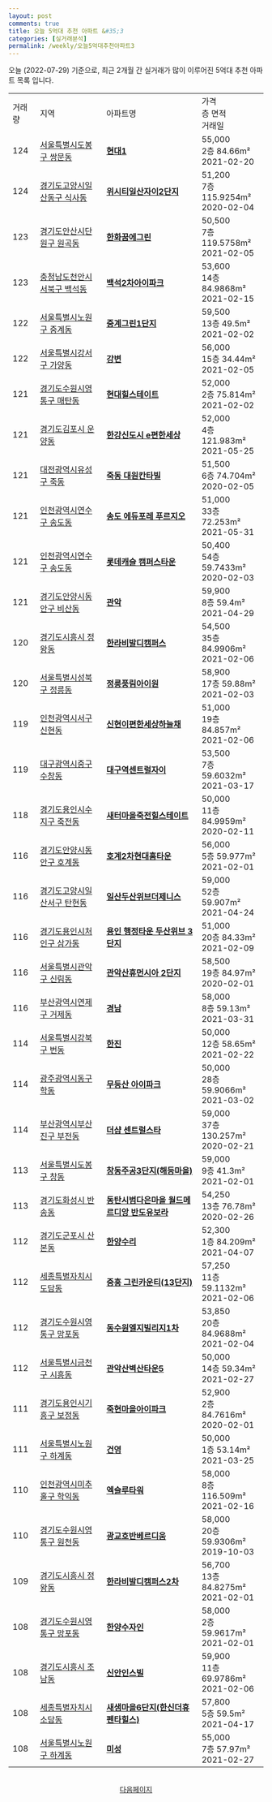 ```yaml
---
layout: post
comments: true
title: 오늘 5억대 추천 아파트 &#35;3
categories: [실거래분석]
permalink: /weekly/오늘5억대추천아파트3
---
```


오늘 (2022-07-29) 기준으로, 최근 2개월 간 실거래가 많이 이루어진 5억대 추천 아파트 목록 입니다.

<table class="sortable">
  <tr>
    <td>거래량</td>
    <td>지역</td>
    <td>아파트명</td>
    <td>가격<br>층 면적<br>거래일</td>
  </tr>

  <tr class="item">
    <td>124</td>
    <td><a href="/apt/서울특별시도봉구쌍문동">서울특별시도봉구 쌍문동</a></td>
    <td style="font-weight: bold;"><a href="/apt/서울특별시도봉구쌍문동현대1">현대1</a></td>
    <td>55,000<br>2층  84.66m²<br>2021-02-20</td>
  </tr>

  <tr class="item">
    <td>124</td>
    <td><a href="/apt/경기도고양시일산동구식사동">경기도고양시일산동구 식사동</a></td>
    <td style="font-weight: bold;"><a href="/apt/경기도고양시일산동구식사동위시티일산자이2단지">위시티일산자이2단지</a></td>
    <td>51,200<br>7층  115.9254m²<br>2020-02-04</td>
  </tr>

  <tr class="item">
    <td>123</td>
    <td><a href="/apt/경기도안산시단원구원곡동">경기도안산시단원구 원곡동</a></td>
    <td style="font-weight: bold;"><a href="/apt/경기도안산시단원구원곡동한화꿈에그린">한화꿈에그린</a></td>
    <td>50,500<br>7층  119.5758m²<br>2021-02-05</td>
  </tr>

  <tr class="item">
    <td>123</td>
    <td><a href="/apt/충청남도천안시서북구백석동">충청남도천안시서북구 백석동</a></td>
    <td style="font-weight: bold;"><a href="/apt/충청남도천안시서북구백석동백석2차아이파크">백석2차아이파크</a></td>
    <td>53,600<br>14층  84.9868m²<br>2021-02-15</td>
  </tr>

  <tr class="item">
    <td>122</td>
    <td><a href="/apt/서울특별시노원구중계동">서울특별시노원구 중계동</a></td>
    <td style="font-weight: bold;"><a href="/apt/서울특별시노원구중계동중계그린1단지">중계그린1단지</a></td>
    <td>59,500<br>13층  49.5m²<br>2021-02-02</td>
  </tr>

  <tr class="item">
    <td>122</td>
    <td><a href="/apt/서울특별시강서구가양동">서울특별시강서구 가양동</a></td>
    <td style="font-weight: bold;"><a href="/apt/서울특별시강서구가양동강변">강변</a></td>
    <td>56,000<br>15층  34.44m²<br>2021-02-05</td>
  </tr>

  <tr class="item">
    <td>121</td>
    <td><a href="/apt/경기도수원시영통구매탄동">경기도수원시영통구 매탄동</a></td>
    <td style="font-weight: bold;"><a href="/apt/경기도수원시영통구매탄동현대힐스테이트">현대힐스테이트</a></td>
    <td>52,000<br>2층  75.814m²<br>2021-02-02</td>
  </tr>

  <tr class="item">
    <td>121</td>
    <td><a href="/apt/경기도김포시운양동">경기도김포시 운양동</a></td>
    <td style="font-weight: bold;"><a href="/apt/경기도김포시운양동한강신도시e편한세상">한강신도시 e편한세상</a></td>
    <td>52,000<br>4층  121.983m²<br>2021-05-25</td>
  </tr>

  <tr class="item">
    <td>121</td>
    <td><a href="/apt/대전광역시유성구죽동">대전광역시유성구 죽동</a></td>
    <td style="font-weight: bold;"><a href="/apt/대전광역시유성구죽동죽동대원칸타빌">죽동 대원칸타빌</a></td>
    <td>51,500<br>6층  74.704m²<br>2020-02-05</td>
  </tr>

  <tr class="item">
    <td>121</td>
    <td><a href="/apt/인천광역시연수구송도동">인천광역시연수구 송도동</a></td>
    <td style="font-weight: bold;"><a href="/apt/인천광역시연수구송도동송도에듀포레푸르지오">송도 에듀포레 푸르지오</a></td>
    <td>51,000<br>33층  72.253m²<br>2021-05-31</td>
  </tr>

  <tr class="item">
    <td>121</td>
    <td><a href="/apt/인천광역시연수구송도동">인천광역시연수구 송도동</a></td>
    <td style="font-weight: bold;"><a href="/apt/인천광역시연수구송도동롯데캐슬캠퍼스타운">롯데캐슬 캠퍼스타운</a></td>
    <td>50,400<br>54층  59.7433m²<br>2020-02-03</td>
  </tr>

  <tr class="item">
    <td>121</td>
    <td><a href="/apt/경기도안양시동안구비산동">경기도안양시동안구 비산동</a></td>
    <td style="font-weight: bold;"><a href="/apt/경기도안양시동안구비산동관악">관악</a></td>
    <td>59,900<br>8층  59.4m²<br>2021-04-29</td>
  </tr>

  <tr class="item">
    <td>120</td>
    <td><a href="/apt/경기도시흥시정왕동">경기도시흥시 정왕동</a></td>
    <td style="font-weight: bold;"><a href="/apt/경기도시흥시정왕동한라비발디캠퍼스">한라비발디캠퍼스</a></td>
    <td>54,500<br>35층  84.9906m²<br>2021-02-06</td>
  </tr>

  <tr class="item">
    <td>120</td>
    <td><a href="/apt/서울특별시성북구정릉동">서울특별시성북구 정릉동</a></td>
    <td style="font-weight: bold;"><a href="/apt/서울특별시성북구정릉동정릉풍림아이원">정릉풍림아이원</a></td>
    <td>58,900<br>17층  59.88m²<br>2021-02-03</td>
  </tr>

  <tr class="item">
    <td>119</td>
    <td><a href="/apt/인천광역시서구신현동">인천광역시서구 신현동</a></td>
    <td style="font-weight: bold;"><a href="/apt/인천광역시서구신현동신현이편한세상하늘채">신현이편한세상하늘채</a></td>
    <td>51,000<br>19층  84.857m²<br>2021-02-06</td>
  </tr>

  <tr class="item">
    <td>119</td>
    <td><a href="/apt/대구광역시중구수창동">대구광역시중구 수창동</a></td>
    <td style="font-weight: bold;"><a href="/apt/대구광역시중구수창동대구역센트럴자이">대구역센트럴자이</a></td>
    <td>53,500<br>7층  59.6032m²<br>2021-03-17</td>
  </tr>

  <tr class="item">
    <td>118</td>
    <td><a href="/apt/경기도용인시수지구죽전동">경기도용인시수지구 죽전동</a></td>
    <td style="font-weight: bold;"><a href="/apt/경기도용인시수지구죽전동새터마을죽전힐스테이트">새터마을죽전힐스테이트</a></td>
    <td>50,000<br>11층  84.9959m²<br>2020-02-11</td>
  </tr>

  <tr class="item">
    <td>116</td>
    <td><a href="/apt/경기도안양시동안구호계동">경기도안양시동안구 호계동</a></td>
    <td style="font-weight: bold;"><a href="/apt/경기도안양시동안구호계동호계2차현대홈타운">호계2차현대홈타운</a></td>
    <td>56,000<br>5층  59.977m²<br>2021-02-01</td>
  </tr>

  <tr class="item">
    <td>116</td>
    <td><a href="/apt/경기도고양시일산서구탄현동">경기도고양시일산서구 탄현동</a></td>
    <td style="font-weight: bold;"><a href="/apt/경기도고양시일산서구탄현동일산두산위브더제니스">일산두산위브더제니스</a></td>
    <td>59,000<br>52층  59.907m²<br>2021-04-24</td>
  </tr>

  <tr class="item">
    <td>116</td>
    <td><a href="/apt/경기도용인시처인구삼가동">경기도용인시처인구 삼가동</a></td>
    <td style="font-weight: bold;"><a href="/apt/경기도용인시처인구삼가동용인행정타운두산위브3단지">용인 행정타운 두산위브 3단지</a></td>
    <td>51,000<br>20층  84.33m²<br>2021-02-09</td>
  </tr>

  <tr class="item">
    <td>116</td>
    <td><a href="/apt/서울특별시관악구신림동">서울특별시관악구 신림동</a></td>
    <td style="font-weight: bold;"><a href="/apt/서울특별시관악구신림동관악산휴먼시아2단지">관악산휴먼시아 2단지</a></td>
    <td>58,500<br>19층  84.97m²<br>2020-02-01</td>
  </tr>

  <tr class="item">
    <td>116</td>
    <td><a href="/apt/부산광역시연제구거제동">부산광역시연제구 거제동</a></td>
    <td style="font-weight: bold;"><a href="/apt/부산광역시연제구거제동경남">경남</a></td>
    <td>58,000<br>8층  59.13m²<br>2021-03-31</td>
  </tr>

  <tr class="item">
    <td>114</td>
    <td><a href="/apt/서울특별시강북구번동">서울특별시강북구 번동</a></td>
    <td style="font-weight: bold;"><a href="/apt/서울특별시강북구번동한진">한진</a></td>
    <td>50,000<br>12층  58.65m²<br>2021-02-22</td>
  </tr>

  <tr class="item">
    <td>114</td>
    <td><a href="/apt/광주광역시동구학동">광주광역시동구 학동</a></td>
    <td style="font-weight: bold;"><a href="/apt/광주광역시동구학동무등산아이파크">무등산 아이파크</a></td>
    <td>50,000<br>28층  59.9066m²<br>2021-03-02</td>
  </tr>

  <tr class="item">
    <td>114</td>
    <td><a href="/apt/부산광역시부산진구부전동">부산광역시부산진구 부전동</a></td>
    <td style="font-weight: bold;"><a href="/apt/부산광역시부산진구부전동더샵센트럴스타">더샵 센트럴스타</a></td>
    <td>59,000<br>37층  130.257m²<br>2020-02-21</td>
  </tr>

  <tr class="item">
    <td>113</td>
    <td><a href="/apt/서울특별시도봉구창동">서울특별시도봉구 창동</a></td>
    <td style="font-weight: bold;"><a href="/apt/서울특별시도봉구창동창동주공3단지(해등마을)">창동주공3단지(해등마을)</a></td>
    <td>59,000<br>9층  41.3m²<br>2021-02-01</td>
  </tr>

  <tr class="item">
    <td>113</td>
    <td><a href="/apt/경기도화성시반송동">경기도화성시 반송동</a></td>
    <td style="font-weight: bold;"><a href="/apt/경기도화성시반송동동탄시범다은마을월드메르디앙반도유보라">동탄시범다은마을 월드메르디앙 반도유보라</a></td>
    <td>54,250<br>13층  76.78m²<br>2020-02-26</td>
  </tr>

  <tr class="item">
    <td>112</td>
    <td><a href="/apt/경기도군포시산본동">경기도군포시 산본동</a></td>
    <td style="font-weight: bold;"><a href="/apt/경기도군포시산본동한양수리">한양수리</a></td>
    <td>52,300<br>1층  84.209m²<br>2021-04-07</td>
  </tr>

  <tr class="item">
    <td>112</td>
    <td><a href="/apt/세종특별자치시도담동">세종특별자치시 도담동</a></td>
    <td style="font-weight: bold;"><a href="/apt/세종특별자치시도담동중흥그린카운티(13단지)">중흥 그린카운티(13단지)</a></td>
    <td>57,250<br>11층  59.1132m²<br>2021-02-06</td>
  </tr>

  <tr class="item">
    <td>112</td>
    <td><a href="/apt/경기도수원시영통구망포동">경기도수원시영통구 망포동</a></td>
    <td style="font-weight: bold;"><a href="/apt/경기도수원시영통구망포동동수원엘지빌리지1차">동수원엘지빌리지1차</a></td>
    <td>53,850<br>20층  84.9688m²<br>2021-02-04</td>
  </tr>

  <tr class="item">
    <td>112</td>
    <td><a href="/apt/서울특별시금천구시흥동">서울특별시금천구 시흥동</a></td>
    <td style="font-weight: bold;"><a href="/apt/서울특별시금천구시흥동관악산벽산타운5">관악산벽산타운5</a></td>
    <td>50,000<br>14층  59.34m²<br>2021-02-27</td>
  </tr>

  <tr class="item">
    <td>111</td>
    <td><a href="/apt/경기도용인시기흥구보정동">경기도용인시기흥구 보정동</a></td>
    <td style="font-weight: bold;"><a href="/apt/경기도용인시기흥구보정동죽현마을아이파크">죽현마을아이파크</a></td>
    <td>52,900<br>2층  84.7616m²<br>2020-02-01</td>
  </tr>

  <tr class="item">
    <td>111</td>
    <td><a href="/apt/서울특별시노원구하계동">서울특별시노원구 하계동</a></td>
    <td style="font-weight: bold;"><a href="/apt/서울특별시노원구하계동건영">건영</a></td>
    <td>50,000<br>1층  53.14m²<br>2021-03-25</td>
  </tr>

  <tr class="item">
    <td>110</td>
    <td><a href="/apt/인천광역시미추홀구학익동">인천광역시미추홀구 학익동</a></td>
    <td style="font-weight: bold;"><a href="/apt/인천광역시미추홀구학익동엑슬루타워">엑슬루타워</a></td>
    <td>58,000<br>8층  116.509m²<br>2021-02-16</td>
  </tr>

  <tr class="item">
    <td>110</td>
    <td><a href="/apt/경기도수원시영통구원천동">경기도수원시영통구 원천동</a></td>
    <td style="font-weight: bold;"><a href="/apt/경기도수원시영통구원천동광교호반베르디움">광교호반베르디움</a></td>
    <td>58,000<br>20층  59.9306m²<br>2019-10-03</td>
  </tr>

  <tr class="item">
    <td>109</td>
    <td><a href="/apt/경기도시흥시정왕동">경기도시흥시 정왕동</a></td>
    <td style="font-weight: bold;"><a href="/apt/경기도시흥시정왕동한라비발디캠퍼스2차">한라비발디캠퍼스2차</a></td>
    <td>56,700<br>13층  84.8275m²<br>2021-02-01</td>
  </tr>

  <tr class="item">
    <td>108</td>
    <td><a href="/apt/경기도수원시영통구망포동">경기도수원시영통구 망포동</a></td>
    <td style="font-weight: bold;"><a href="/apt/경기도수원시영통구망포동한양수자인">한양수자인</a></td>
    <td>58,000<br>2층  59.9617m²<br>2021-02-01</td>
  </tr>

  <tr class="item">
    <td>108</td>
    <td><a href="/apt/경기도시흥시조남동">경기도시흥시 조남동</a></td>
    <td style="font-weight: bold;"><a href="/apt/경기도시흥시조남동신안인스빌">신안인스빌</a></td>
    <td>59,900<br>11층  69.9786m²<br>2021-02-06</td>
  </tr>

  <tr class="item">
    <td>108</td>
    <td><a href="/apt/세종특별자치시소담동">세종특별자치시 소담동</a></td>
    <td style="font-weight: bold;"><a href="/apt/세종특별자치시소담동새샘마을6단지(한신더휴펜타힐스)">새샘마을6단지(한신더휴펜타힐스)</a></td>
    <td>57,800<br>5층  59.5m²<br>2021-04-17</td>
  </tr>

  <tr class="item">
    <td>108</td>
    <td><a href="/apt/서울특별시노원구하계동">서울특별시노원구 하계동</a></td>
    <td style="font-weight: bold;"><a href="/apt/서울특별시노원구하계동미성">미성</a></td>
    <td>55,000<br>7층  57.97m²<br>2021-02-27</td>
  </tr>

  <tr>
      <script async src="https://pagead2.googlesyndication.com/pagead/js/adsbygoogle.js?client=ca-pub-3485438051770037"
          crossorigin="anonymous"></script>
      <ins class="adsbygoogle"
          style="display:block"
          data-ad-format="fluid"
          data-ad-layout-key="-fb+5w+4e-db+86"
          data-ad-client="ca-pub-3485438051770037"
          data-ad-slot="1827090281"></ins>
      <script>
          (adsbygoogle = window.adsbygoogle || []).push({});
      </script>
  </tr>
    
</table>

<br>
<center><a href="/weekly/오늘5억대추천아파트">다음페이지</a></center>
<br><br>
